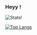 ### Heyy ! 

![Stats!](https://github-readme-stats.vercel.app/api?username=sadortun&count_private=true&theme=gruvbox)

[![Top Langs](https://github-readme-stats.vercel.app/api/top-langs/?username=sadortun&langs_count=12&count_private=true)](https://github.com/anuraghazra/github-readme-stats)


<!--
**sadortun/sadortun** is a ✨ _special_ ✨ repository because its `README.md` (this file) appears on your GitHub profile.

Here are some ideas to get you started:

- 🔭 I’m currently working on ...
- 🌱 I’m currently learning ...
- 👯 I’m looking to collaborate on ...
- 🤔 I’m looking for help with ...
- 💬 Ask me about ...
- 📫 How to reach me: ...
- 😄 Pronouns: ...
- ⚡ Fun fact: ...
-->
